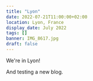 ```yaml
---
title: "Lyon"
date: 2022-07-21T11:00:00+02:00
location: Lyon, France
display_date: July 2022
tags: []
banner: IMG_8617.jpg
draft: false
---
```


We're in Lyon!

And testing a new blog.
